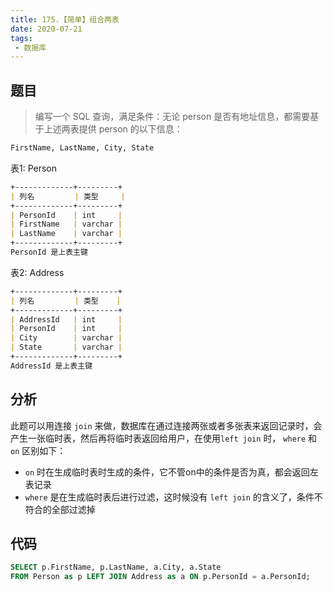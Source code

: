 ```yaml
---
title: 175.【简单】组合两表
date: 2020-07-21
tags:
 - 数据库
---
```


## 题目

>编写一个 SQL 查询，满足条件：无论 person 是否有地址信息，都需要基于上述两表提供 person 的以下信息：

```md
FirstName, LastName, City, State
```


表1: Person
```md
+-------------+---------+
| 列名         | 类型     |
+-------------+---------+
| PersonId    | int     |
| FirstName   | varchar |
| LastName    | varchar |
+-------------+---------+
PersonId 是上表主键
```

表2: Address
```md
+-------------+---------+
| 列名         | 类型    |
+-------------+---------+
| AddressId   | int     |
| PersonId    | int     |
| City        | varchar |
| State       | varchar |
+-------------+---------+
AddressId 是上表主键
```

## 分析
此题可以用连接 `join` 来做，数据库在通过连接两张或者多张表来返回记录时，会产生一张临时表，然后再将临时表返回给用户，在使用`left join` 时， `where` 和 `on` 区别如下：

- `on` 时在生成临时表时生成的条件，它不管on中的条件是否为真，都会返回左表记录
- `where` 是在生成临时表后进行过滤，这时候没有 `left join` 的含义了，条件不符合的全部过滤掉

## 代码
```SQL
SELECT p.FirstName, p.LastName, a.City, a.State
FROM Person as p LEFT JOIN Address as a ON p.PersonId = a.PersonId;
```
